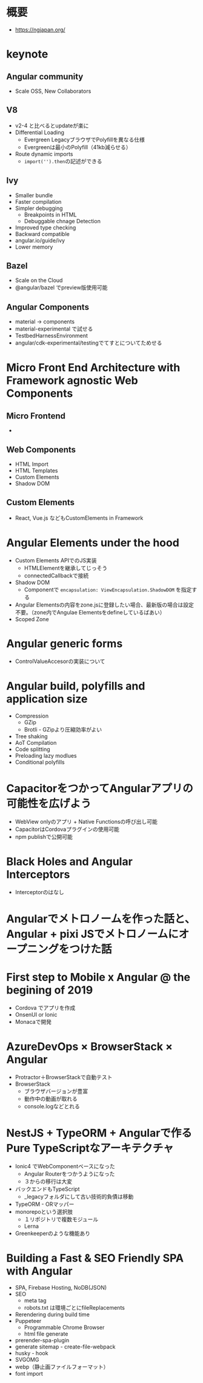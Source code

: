 # 概要

* https://ngjapan.org/

# keynote

## Angular community

* Scale OSS, New Collaborators

## V8

* v2-4 と比べるとupdateが楽に
* Differential Loading
  * Evergreen LegacyブラウザでPolyfillを異なる仕様
  * Evergreenは最小のPolyfill（41kb減らせる）
* Route dynamic imports
  * `import('').then`の記述ができる
  
## Ivy

* Smaller bundle
* Faster compilation
* Simpler debugging 
  * Breakpoints in HTML
  * Debuggable chnage Detection
* Improved type checking
* Backward compatible
* angular.io/guide/ivy
* Lower memory

## Bazel

* Scale on the Cloud
* @angular/bazel でpreview版使用可能

## Angular Components

* material -> components
* material-experimental で試せる
* TestbedHarnessEnvironment 
* angular/cdk-experimental/testingでてすとについてためせる

# Micro Front End Architecture with Framework agnostic Web Components

## Micro Frontend

* 

## Web Components

* HTML Import
* HTML Templates
* Custom Elements
* Shadow DOM

## Custom Elements

* React, Vue.js などもCustomElements in Framework

# Angular Elements under the hood

* Custom Elements APIでのJS実装
  * HTMLElementを継承してじっそう
  * connectedCallbackで接続
* Shadow DOM 
  * Componentで `encapsulation: ViewEncapsulation.ShadowDOM` を指定する
* Angular Elementsの内容をzone.jsに登録したい場合、最新版の場合は設定不要。（zone内でAngulae Elementsをdefineしているばあい）
* Scoped Zone

# Angular generic forms

* ControlValueAccesorの実装について

# Angular build, polyfills and application size

* Compression
  * GZip
  * Brotli - GZipより圧縮効率がよい
* Tree shaking
* AoT Compilation
* Code splitting
* Preloading lazy modlues
* Conditional polyfills 

# CapacitorをつかってAngularアプリの可能性を広げよう

* WebView onlyのアプリ + Native Functionsの呼び出し可能
* CapacitorはCordovaプラグインの使用可能
* npm publishで公開可能

# Black Holes and Angular Interceptors

* Interceptorのはなし

# Angularでメトロノームを作った話と、 Angular + pixi JSでメトロノームにオープニングをつけた話

# First step to Mobile x Angular @ the begining of 2019

* Cordova でアプリを作成
* OnsenUI or Ionic
* Monacaで開発

# AzureDevOps × BrowserStack × Angular

* Protractor＋BrowserStackで自動テスト
* BrowserStack
  * ブラウザバージョンが豊富
  * 動作中の動画が取れる
  * console.logなどとれる

# NestJS + TypeORM + Angularで作るPure TypeScriptなアーキテクチャ

* Ionic4 でWebComponentベースになった
  * Angular Routerをつかうようになった
  * ３からの移行は大変
* バックエンドもTypeScript
  * _legacyフォルダにして古い技術的負債は移動
* TypeORM - ORマッパー
* monorepoという選択肢
  * １リポジトリで複数モジュール
  * Lerna 
* Greenkeeperのような機能あり

# Building a Fast & SEO Friendly SPA with Angular

* SPA, Firebase Hosting, NoDB(JSON)
* SEO
  * meta tag
  * robots.txt は環境ごとにfileReplacements
* Rerendering during build time
* Puppeteer
  * Programmable Chrome Browser
  * html file generate
* prerender-spa-plugin
* generate sitemap - create-file-webpack
* husky - hook
* SVGOMG
* webp（静止画ファイルフォーマット）
* font import

